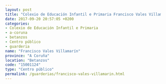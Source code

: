 ```yaml
---
layout: post
title: "Colexio de Educación Infantil e Primaria Francisco Vales Villamarín"
date: 2017-09-20 20:57:05 +0200
categories:
- Colexio de Educación Infantil e Primaria
- a-coruna
- betanzos
- Centro público
- guarderia
name: "Francisco Vales Villamarín"
province: "A Coruña"
location: "Betanzos"
code: "15001124"
type: "Centro público"
permalink: /guarderias/francisco-vales-villamarin.html
---
```

